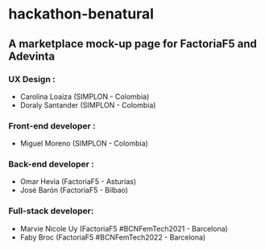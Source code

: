 # hackathon-benatural
A marketplace mock-up page for FactoriaF5 and Adevinta 
--------------------------

### UX Design : 
- Carolina Loaiza (SIMPLON - Colombia)
- Doraly Santander (SIMPLON - Colombia)
### Front-end developer :
- Miguel Moreno (SIMPLON - Colombia)
### Back-end developer : 
- Omar Hevia (FactoriaF5 - Asturías)
- José Barón (FactoriaF5 - Bilbao)
### Full-stack developer:
- Marvie Nicole Uy (FactoriaF5 #BCNFemTech2021 - Barcelona)
- Faby Broc (FactoriaF5 #BCNFemTech2022 - Barcelona)
